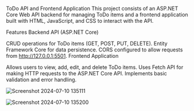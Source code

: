 ToDo API and Frontend Application
This project consists of an ASP.NET Core Web API backend for managing ToDo items and a frontend application built with HTML, JavaScript, and CSS to interact with the API.

Features
Backend API (ASP.NET Core)

CRUD operations for ToDo items (GET, POST, PUT, DELETE).
Entity Framework Core for data persistence.
CORS configured to allow requests from http://127.0.0.1:5501.
Frontend Application

Allows users to view, add, edit, and delete ToDo items.
Uses Fetch API for making HTTP requests to the ASP.NET Core API.
Implements basic validation and error handling.

![Screenshot 2024-07-10 135111](https://github.com/Anuradhara/web_api/assets/175148397/082ccb3b-92ee-4270-ae39-91b527049936)


![Screenshot 2024-07-10 135200](https://github.com/Anuradhara/web_api/assets/175148397/2a8cd4f5-c427-4c10-985f-23a078099b8d)
